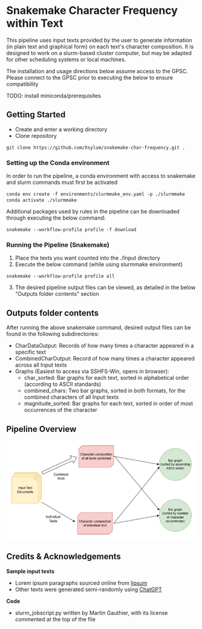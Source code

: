 # Snakemake Character Frequency within Text

This pipeline uses input texts provided by the user to generate information (in plain text and graphical form) on each text's character composition. It is designed to work on a slurm-based cluster computer, but may be adapted for other scheduling systems or local machines.

The installation and usage directions below assume access to the GPSC. Please connect to the GPSC prior to executing the below to ensure compatibility

TODO: install miniconda/prerequisites

## Getting Started

- Create and enter a working directory
- Clone repository
```
git clone https://github.com/Xsylum/snakemake-char-frequency.git .
```

### Setting up the Conda environment

In order to run the pipeline, a conda environment with access to snakemake and slurm commands must first be activated

```
conda env create -f environments/slurmmake_env.yaml -p ./slurmmake
conda activate ./slurmmake
```

Additional packages used by rules in the pipeline can be downloaded through executing the below command:
```
snakemake --workflow-profile profile -f download  
```

### Running the Pipeline (Snakemake)

1. Place the texts you want counted into the ./Input directory
2. Execute the below command (while using slurmmake environment)
```
snakemake --workflow-profile profile all
```
3. The desired pipeline output files can be viewed, as detailed in the below "Outputs folder contents" section

## Outputs folder contents
After running the above snakemake command, desired output files can be found in the following subdirectories:

- CharDataOutput: Records of how many times a character appeared in a specific text
- CombinedCharOutput: Record of how many times a character appeared across all Input texts
- Graphs (Easiest to access via SSHFS-Win, opens in browser):
    - char_sorted: Bar graphs for each text, sorted in alphabetical order (according to ASCII standards)
    - combined_chars: Two bar graphs, sorted in both formats, for the combined characters of all Input texts
    - magnitude_sorted: Bar graphs for each text, sorted in order of most occurrences of the character

## Pipeline Overview
![image](PipelineDiagram.png)

## Credits & Acknowledgements
**Sample input texts**
- Lorem ipsum paragraphs sourced online from [lipsum](https://www.lipsum.com/)
- Other texts were generated semi-randomly using [ChatGPT](https://chatgpt.com/)

**Code**
- slurm_jobscript.py written by Martin Gauthier, with its license commented at the top of the file
